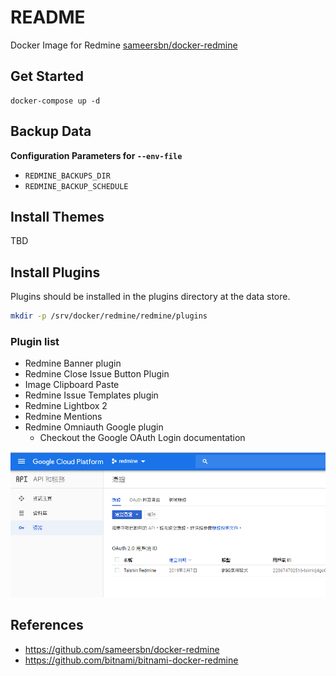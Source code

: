 # README

Docker Image for Redmine [sameersbn/docker-redmine](https://github.com/sameersbn/docker-redmine)

## Get Started

```
docker-compose up -d
```


## Backup Data

**Configuration Parameters for `--env-file`**

- `REDMINE_BACKUPS_DIR`
- `REDMINE_BACKUP_SCHEDULE`

## Install Themes

TBD

## Install Plugins

Plugins should be installed in the plugins directory at the data store.

```sh
mkdir -p /srv/docker/redmine/redmine/plugins
```

### Plugin list

- Redmine Banner plugin
- Redmine Close Issue Button Plugin
- Image Clipboard Paste
- Redmine Issue Templates plugin
- Redmine Lightbox 2
- Redmine Mentions
- Redmine Omniauth Google plugin
    - Checkout the Google OAuth Login documentation

![google_auth](/assets/img/google-OAuth-login.png)

## References

- https://github.com/sameersbn/docker-redmine
- https://github.com/bitnami/bitnami-docker-redmine
